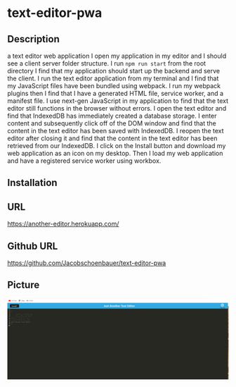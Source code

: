 # text-editor-pwa


## Description  

 a text editor web application
 I open my application in my editor and I should see a client server folder structure.
 I run `npm run start` from the root directory I find that my application should start up the backend and serve the client. I run the text editor application from my terminal
and I find that my JavaScript files have been bundled using webpack. I run my webpack plugins
then I find that I have a generated HTML file, service worker, and a manifest file. I use next-gen JavaScript in my application to find that the text editor still functions in the browser without errors. I open the text editor and find that IndexedDB has immediately created a database storage.
 I enter content and subsequently click off of the DOM window and find that the content in the text editor has been saved with IndexedDB. I reopen the text editor after closing it
and find that the content in the text editor has been retrieved from our IndexedDB. I click on the Install button and download my web application as an icon on my desktop.
Then I load my web application and  have a registered service worker using workbox.

## Installation   



## URL

https://another-editor.herokuapp.com/

## Github URL

https://github.com/Jacobschoenbauer/text-editor-pwa


## Picture  

![img](client/src/images/texteditor.png)

